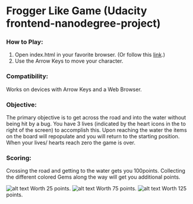 Frogger Like Game (Udacity frontend-nanodegree-project)
=======================================================

### How to Play:
1. Open index.html in your favorite browser. (Or follow this [link](https://vi5tar.github.io/frontend-nanodegree-arcade-game/).)
2. Use the Arrow Keys to move your character.

### Compatibility:
Works on devices with Arrow Keys and a Web Browser.

### Objective:
The primary objective is to get across the road and into the water without being
hit by a bug. You have 3 lives (indicated by the heart icons in the to right of
the screen) to accomplish this. Upon reaching the water the items on the board
will repopulate and you will return to the starting position. When your lives/
hearts reach zero the game is over.

### Scoring:
Crossing the road and getting to the water gets you 100points. Collecting the
different colored Gems along the way will get you additional points.

![alt text](https://github.com/Vi5tar/frontend-nanodegree-arcade-game/blob/master/images/Gem%20Green.png) Worth 25 points.
![alt text](https://github.com/Vi5tar/frontend-nanodegree-arcade-game/blob/master/images/Gem%20Blue.png) Worth 75 points.
![alt text](https://github.com/Vi5tar/frontend-nanodegree-arcade-game/blob/master/images/Gem%20Orange.png) Worth 125 points.
